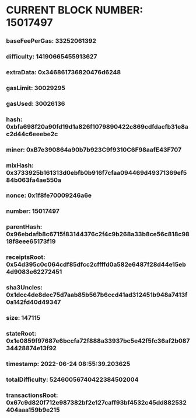 # CURRENT BLOCK NUMBER: 15017497

### baseFeePerGas: 33252061392
### difficulty: 14190665455913627
### extraData: 0x346861736820476d6248
### gasLimit: 30029295
### gasUsed: 30026136
### hash: 0xbfa698f20a90fd19d1a826f1079890422c869cdfdacfb31e8ac2d44c6eeebe2c
### miner: 0xB7e390864a90b7b923C9f9310C6F98aafE43F707
### mixHash: 0x3733925b161313d0ebfb0b916f7cfaa094469d49371369ef584b063fa4ae550a
### nonce: 0x1f8fe70009246a6e
### number: 15017497
### parentHash: 0x96ebdafb8c6715f83144376c2f4c9b268a33b8ce56c818c9818f8eee65173f19
### receiptsRoot: 0x54d395c0c064cdf85dfcc2cffffd0a582e6487f28d44e15eb4d9083e62272451
### sha3Uncles: 0x1dcc4de8dec75d7aab85b567b6ccd41ad312451b948a7413f0a142fd40d49347
### size: 147115
### stateRoot: 0x1e0859f97687e6bccfa72f888a33937bc5e42f5fc36af2b08734428874e13f92
### timestamp: 2022-06-24 08:55:39.203625
### totalDifficulty: 52460056740422384502004
### transactionsRoot: 0x67c9d820f712e987382bf2e127caff93bf4532c45dd882532404aaa159b9e215
